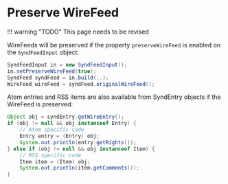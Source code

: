 # Preserve WireFeed

!!! warning "TODO"
    This page needs to be revised

WireFeeds will be preserved if the property `preserveWireFeed` is enabled on the
`SyndFeedInput` object:

```java
SyndFeedInput in = new SyndFeedInput();
in.setPreserveWireFeed(true);
SyndFeed syndFeed = in.build(..);
WireFeed wireFeed = syndFeed.originalWireFeed();
```

Atom entries and RSS items are also available from SyndEntry objects if the
WireFeed is preserved:

```java
Object obj = syndEntry.getWireEntry();
if (obj != null && obj instanceof Entry) {
    // Atom specific code
    Entry entry = (Entry) obj;
    System.out.println(entry.getRights());
} else if (obj != null && obj instanceof Item) {
    // RSS specific code
    Item item = (Item) obj;
    System.out.println(item.getComments());
}
```

